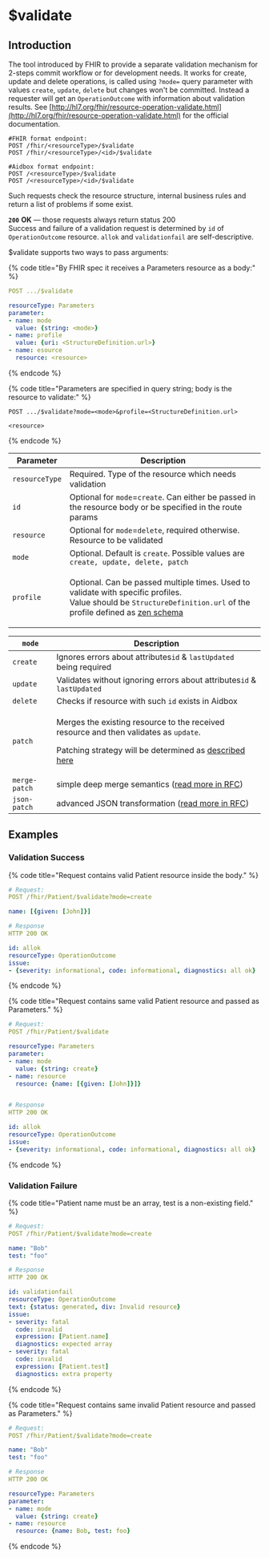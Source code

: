 # $validate

## Introduction

The tool introduced by FHIR to provide a separate validation mechanism for 2-steps commit workflow or for development needs. It works for create, update and delete operations, is called using `?mode=` query parameter with values `create`, `update`, `delete` but changes won't be committed. Instead a requester will get an `OperationOutcome` with information about validation results. See [http://hl7.org/fhir/resource-operation-validate.html](http://hl7.org/fhir/resource-operation-validate.html) for the official documentation.

```
#FHIR format endpoint:
POST /fhir/<resourceType>/$validate
POST /fhir/<resourceType>/<id>/$validate

#Aidbox format endpoint:
POST /<resourceType>/$validate
POST /<resourceType>/<id>/$validate
```

Such requests check the resource structure, internal business rules and return a list of problems if some exist.

**`200`** **OK** — those requests always return status 200\
Success and failure of a validation request is determined by `id` of `OperationOutcome` resource. `allok` and `validationfail` are self-descriptive.

$validate supports two ways to pass arguments:

{% code title="By FHIR spec it receives a Parameters resource as a body:" %}
```yaml
POST .../$validate

resourceType: Parameters
parameter:
- name: mode
  value: {string: <mode>}
- name: profile
  value: {uri: <StructureDefinition.url>}
- name: esource
  resource: <resource>

```
{% endcode %}

{% code title="Parameters are specified in query string; body is the resource to validate:" %}
```http
POST .../$validate?mode=<mode>&profile=<StructureDefinition.url>

<resource>
```
{% endcode %}

| Parameter      | Description                                                                                                                                                                                                                                                                |
| -------------- | -------------------------------------------------------------------------------------------------------------------------------------------------------------------------------------------------------------------------------------------------------------------------- |
| `resourceType` | Required. Type of the resource which needs validation                                                                                                                                                                                                                      |
| `id`           | Optional for `mode`=`create`. Can either be passed in the resource body or be specified in the route params                                                                                                                                                                |
| `resource`     | Optional for `mode`=`delete`, required otherwise. Resource to be validated                                                                                                                                                                                                 |
| `mode`         | Optional. Default is `create`. Possible values are `create, update, delete, patch`                                                                                                                                                                                         |
| `profile`      | <p>Optional. Can be passed multiple times. Used to validate with specific profiles.<br>Value should be <code>StructureDefinition.url</code> of the profile defined as <a href="../../modules/profiling-and-validation/profiling.md#validation-with-zen">zen schema</a></p> |

| `mode`        | Description                                                                                                                                                                                                            |
| ------------- | ---------------------------------------------------------------------------------------------------------------------------------------------------------------------------------------------------------------------- |
| `create`      | Ignores errors about attributes`id` & `lastUpdated` being required                                                                                                                                                     |
| `update`      | Validates without ignoring errors about attributes`id` & `lastUpdated`                                                                                                                                                 |
| `delete`      | Checks if resource with such `id` exists in Aidbox                                                                                                                                                                     |
| `patch`       | <p>Merges the existing resource to the received resource and then validates as <code>update</code>.</p><p>Patching strategy will be determined as <a href="../api/crud-1/patch.md#patch-method">described here</a></p> |
| `merge-patch` | simple deep merge semantics ([read more in RFC](https://tools.ietf.org/html/rfc7386))                                                                                                                                  |
| `json-patch`  | advanced JSON transformation ([read more in RFC](https://tools.ietf.org/html/rfc6902))                                                                                                                                 |

## Examples

### Validation Success

{% code title="Request contains valid Patient resource inside the body." %}
```yaml
# Request:
POST /fhir/Patient/$validate?mode=create

name: [{given: [John]}]

# Response
HTTP 200 OK

id: allok
resourceType: OperationOutcome
issue:
- {severity: informational, code: informational, diagnostics: all ok}
```
{% endcode %}

{% code title="Request contains same valid Patient resource and passed as Parameters." %}
```yaml
# Request:
POST /fhir/Patient/$validate

resourceType: Parameters
parameter:
- name: mode
  value: {string: create}
- name: resource
  resource: {name: [{given: [John]}]}


# Response
HTTP 200 OK

id: allok
resourceType: OperationOutcome
issue:
- {severity: informational, code: informational, diagnostics: all ok}
```
{% endcode %}

### Validation Failure

{% code title="Patient name must be an array, test is a non-existing field." %}
```yaml
# Request:
POST /fhir/Patient/$validate?mode=create

name: "Bob"
test: "foo"

# Response
HTTP 200 OK

id: validationfail
resourceType: OperationOutcome
text: {status: generated, div: Invalid resource}
issue:
- severity: fatal
  code: invalid
  expression: [Patient.name]
  diagnostics: expected array
- severity: fatal
  code: invalid
  expression: [Patient.test]
  diagnostics: extra property

```
{% endcode %}

{% code title="Request contains same invalid Patient resource and passed as Parameters." %}
```yaml
# Request:
POST /fhir/Patient/$validate?mode=create

name: "Bob"
test: "foo"

# Response
HTTP 200 OK

resourceType: Parameters
parameter:
- name: mode
  value: {string: create}
- name: resource
  resource: {name: Bob, test: foo}
```
{% endcode %}
